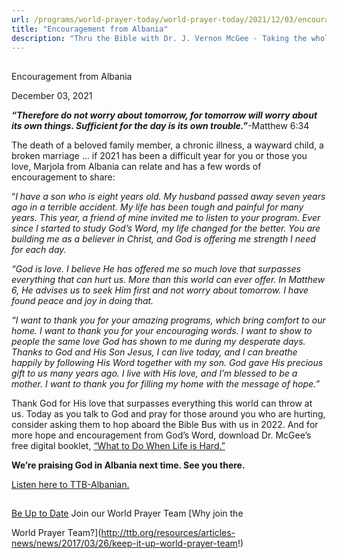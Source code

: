 ```yaml
---
url: /programs/world-prayer-today/world-prayer-today/2021/12/03/encouragement-from-albania
title: "Encouragement from Albania"
description: "Thru the Bible with Dr. J. Vernon McGee - Taking the whole Word to the whole world"
---
```







## 
 Encouragement from Albania


December 03, 2021




***“Therefore do not worry about tomorrow, for tomorrow will worry about its own things. Sufficient for the day is its own trouble.”***-Matthew 6:34

The death of a beloved family member, a chronic illness, a wayward child, a broken marriage … if 2021 has been a difficult year for you or those you love, Marjola from Albania can relate and has a few words of encouragement to share:  
  
“*I have a son who is eight years old. My husband passed away seven years ago in a terrible accident. My life has been tough and painful for many years. This year, a friend of mine invited me to listen to your program. Ever since I started to study God’s Word, my life changed for the better. You are building me as a believer in Christ, and God is offering me strength I need for each day.* 

*“God is love. I believe He has offered me so much love that surpasses everything that can hurt us. More than this world can ever offer. In Matthew 6, He advises us to seek Him first and not worry about tomorrow. I have found peace and joy in doing that.* 

*“I want to thank you for your amazing programs, which bring comfort to our home. I want to thank you for your encouraging words. I want to show to people the same love God has shown to me during my desperate days. Thanks to God and His Son Jesus, I can live today, and I can breathe happily by following His Word together with my son. God gave His precious gift to us many years ago. I live with His love, and I’m blessed to be a mother. I want to thank you for filling my home with the message of hope.”*

Thank God for His love that surpasses everything this world can throw at us. Today as you talk to God and pray for those around you who are hurting, consider asking them to hop aboard the Bible Bus with us in 2022. And for more hope and encouragement from God’s Word, download Dr. McGee’s free digital booklet, [“What to Do When Life is Hard.”](/docs/default-source/Booklets/ttb_what-to-do-when-life-is-hard.pdf?sfvrsn=fe501e16_2)

**We’re praising God in Albania next time. See you there.**

[Listen here to TTB-Albanian.](https://ttb.twr.org/home/day,0437/language,ALS)







## 




[Be Up to Date](http://feeds.feedburner.com/WorldPrayerToday "World Prayer Today RSS Feed")
Join our World Prayer Team
[Why join the  

World Prayer Team?](http://ttb.org/resources/articles-news/news/2017/03/26/keep-it-up-world-prayer-team!)




